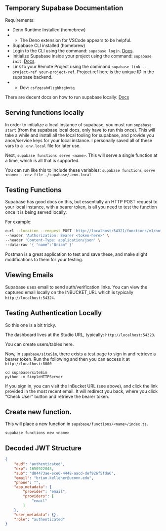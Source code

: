 ## Temporary Supabase Documentation

Requirements:

- Deno Runtime Installed (homebrew)
- - The Deno extension for VSCode appears to be helpful.
- Supabase CLI installed (homebrew)
- Login to the CLI using the command: `supabase login`. [Docs](https://supabase.com/docs/reference/cli/installing-and-updating).
- Initialize Supabase inside your project using the command: `supabase init`. [Docs](https://supabase.com/docs/reference/cli/installing-and-updating).
- Link to your Remote Project using the command `supabase link --project-ref your-project-ref`. Project ref here is the unique ID in the supabase backend.
- - Dev: `csfzqcahdlzghhzgbvtq`

There are decent docs on how to run supabase locally: [Docs](https://supabase.com/docs/guides/local-development#start-supabase)


## Serving functions locally

In order to initialize a local instance of supabase, you must run `supabase start` (from the supabase local docs, only have to run this once).  This will take a while and install all the local tooling for supabase, and provide you anon/service keys for your local instance.  I personally saved all of these vars to a `.env.local` file for later use.

Next, `supabase functions serve <name>`.  This will serve a single function at a time, which is all that is supported.

You can run like this to include these variables: `supabase functions serve <name> --env-file ./supabase/.env.local`

## Testing Functions

Supabase has good docs on this, but essentially an HTTP POST request to your local instance, with a bearer token, is all you need to test the function once it is being served locally.

For example:

```bash
curl --location --request POST 'http://localhost:54321/functions/v1/notify' \
--header 'Authorization: Bearer <token-here>' \
--header 'Content-Type: application/json' \
--data-raw '{ "name":"Brian" }'
```

Postman is a great application to test and save these, and make slight modifications to them for your testing.

## Viewing Emails

Supabase uses email to send auth/verification links.  You can view the captured email locally on the INBUCKET_URL which is typically `http://localhost:54324`.

## Testing Authentication Locally

So this one is a bit tricky.

The dashboard lives at the Studio URL, typically: `http://localhost:54323`.

You can create users/tables here.

Now, in `supabase/siteSim`, there exists a test page to sign in and retrieve a bearer token.  Run the following and then you can access it at `http://localhost:8000`

```
cd supabase/siteSim
python -m SimpleHTTPServer
```

If you sign in, you can visit the InBucket URL (see above), and click the link provided in the most recent email.  It will redirect you back, where you click "Check User" button and retrieve the bearer token.

## Create new function.

This will place a new function in `supabase/functions/<name>/index.ts`.

`supabase functions new <name>`


## Decoded JWT Structure

```json
{
    "aud": "authenticated",
    "exp": 1650922043,
    "sub": "d84473ae-ece6-4448-aacd-def926f5fda6",
    "email": "brian.kelleher@uconn.edu",
    "phone": "",
    "app_metadata": {
        "provider": "email",
        "providers": [
            "email"
        ]
    },
    "user_metadata": {},
    "role": "authenticated"
}
```
